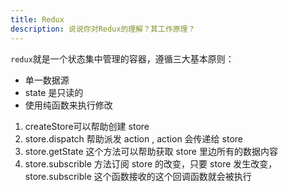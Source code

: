 ```yaml
---
title: Redux
description: 说说你对Redux的理解？其工作原理？
---
```


`redux`就是一个状态集中管理的容器，遵循三大基本原则：

- 单一数据源
- state 是只读的
- 使用纯函数来执行修改
1. createStore可以帮助创建 store
2. store.dispatch 帮助派发 action , action 会传递给 store
3. store.getState 这个方法可以帮助获取 store 里边所有的数据内容
4. store.subscrible 方法订阅 store 的改变，只要 store 发生改变， store.subscrible 这个函数接收的这个回调函数就会被执行